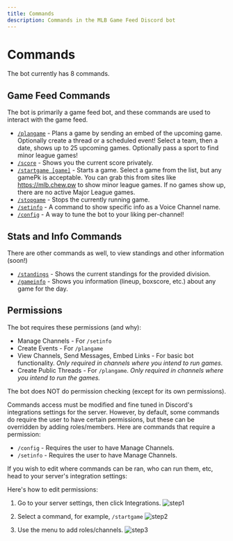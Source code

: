 ```yaml
---
title: Commands
description: Commands in the MLB Game Feed Discord bot
---
```


# Commands

The bot currently has 8 commands.

## Game Feed Commands

The bot is primarily a game feed bot, and these commands are used to interact with the game feed.

- [`/plangame`](./commands/plangame.md) - Plans a game by sending an embed of the upcoming game. Optionally create a thread or a scheduled event! Select a team, then a date, shows up to 25 upcoming games. Optionally pass a sport to find minor league games!
- [`/score`](./commands/score.md) - Shows you the current score privately.
- [`/startgame [game]`](./commands/startgame.md) - Starts a game. Select a game from the list, but any gamePk is acceptable. You can grab this from sites like https://mlb.chew.pw to show minor league games. If no games show up, there are no active Major League games.
- [`/stopgame`](./commands/stopgame.md) - Stops the currently running game.
- [`/setinfo`](./commands/setinfo.md) - A command to show specific info as a Voice Channel name.
- [`/config`](./commands/config.md) - A way to tune the bot to your liking per-channel!

## Stats and Info Commands

There are other commands as well, to view standings and other information (soon!)

- [`/standings`](./commands/standings.md) - Shows the current standings for the provided division.
- [`/gameinfo`](./commands/gameinfo.mdx) - Shows you information (lineup, boxscore, etc.) about any game for the day.

## Permissions

The bot requires these permissions (and why):

- Manage Channels - For `/setinfo`
- Create Events - For `/plangame`
- View Channels, Send Messages, Embed Links - For basic bot functionality. *Only required in channels where you intend to run games.*
- Create Public Threads - For `/plangame`. *Only required in channels where you intend to run the games.*

The bot does NOT do permission checking (except for its own permissions).

Commands access must be modified and fine tuned in Discord's integrations settings for the server. However, by default, some commands do require the user to have certain permissions, but these can be overridden by adding roles/members. Here are commands that require a permission:

- `/config` - Requires the user to have Manage Channels.
- `/setinfo` - Requires the user to have Manage Channels.

If you wish to edit where commands can be ran, who can run them, etc, head to your server's integration settings:

Here's how to edit permissions:

1) Go to your server settings, then click Integrations.
    ![step1](https://cdn.chew.pro/imgs/iQcwiI2.png)

2) Select a command, for example, `/startgame`
   ![step2](https://cdn.chew.pro/imgs/DuHZCsm.png)

3) Use the menu to add roles/channels.
   ![step3](https://cdn.chew.pro/imgs/PvbeVzE.png)
